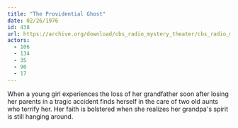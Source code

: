 ```yaml
---
title: "The Providential Ghost"
date: 02/26/1976
id: 438
url: https://archive.org/download/cbs_radio_mystery_theater/cbs_radio_mystery_theater-0401-0450.zip/cbs_radio_mystery_theater-0401-0450%2Fcbsrmt_0438_the_providential_ghost.mp3
actors:
  - 106
  - 134
  - 35
  - 90
  - 17
---
```

When a young girl experiences the loss of her grandfather soon after losing her parents in a tragic accident finds herself in the care of two old aunts who terrify her. Her faith is bolstered when she realizes her grandpa's spirit is still hanging around.